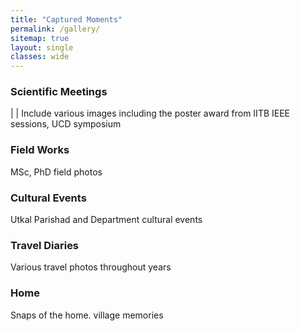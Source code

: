 ```yaml
---
title: "Captured Moments"
permalink: /gallery/
sitemap: true
layout: single
classes: wide
---
```


### Scientific Meetings
| |
Include various images including the poster award from IITB IEEE sessions, UCD symposium
### Field Works
MSc, PhD field photos
### Cultural Events
Utkal Parishad and Department cultural events
### Travel Diaries
Various travel photos throughout years
### Home
Snaps of the home. village memories

